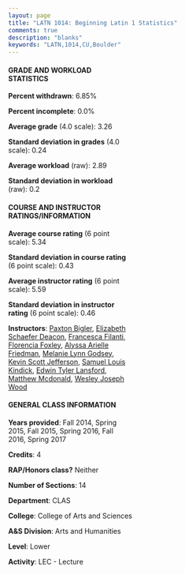 ```yaml
---
layout: page
title: "LATN 1014: Beginning Latin 1 Statistics"
comments: true
description: "blanks"
keywords: "LATN,1014,CU,Boulder"
---
```

<head>
<script src="https://ajax.googleapis.com/ajax/libs/jquery/2.1.3/jquery.min.js"></script>
<script src="https://dl.dropboxusercontent.com/s/pc42nxpaw1ea4o9/highcharts.js?dl=0"></script>
<!-- <script src="../assets/js/highcharts.js"></script> -->
<style type="text/css">@font-face {
	font-family: "Bebas Neue";
	src: url(https://www.filehosting.org/file/details/544349/BebasNeue Regular.otf) format("opentype");
	}
	h1.Bebas { 
		font-family: "Bebas Neue", Verdana, Tahoma;
	}
</style>
</head>
<body>
	<div id="container" style="float: right; width: 45%; height: 88%; margin-left: 2.5%; margin-right: 2.5%;"></div>
	<script language="JavaScript">
		$(document).ready(function() {
		var chart = {type: 'column'};
		var title = {text: 'Grade Distribution'};
		var xAxis = {categories: ['A','B','C','D','F'],crosshair: true};
		var yAxis = {min: 0,title: {text: 'Percentage'}};
		var tooltip = {headerFormat: '<center><b><span style="font-size:20px">{point.key}</span></b></center>',
		               pointFormat: '<td style="padding:0"><b>{point.y:.1f}%</b></td>',
		               footerFormat: '</table>',shared: true,useHTML: true};
		var plotOptions = {column: {pointPadding: 0.0,borderWidth: 0}};  
		var credits = {enabled: false};var series= [{name: 'Percent',data: [54.98,26.12,13.19,3.03,2.68,]}];
		var json = {};
		json.chart = chart;
		json.title = title;
		json.tooltip = tooltip;
		json.xAxis = xAxis;
		json.yAxis = yAxis;  
		json.series = series;
		json.plotOptions = plotOptions;  
		json.credits = credits;
		$('#container').highcharts(json);
	});
	</script>
</body>
			   
#### GRADE AND WORKLOAD STATISTICS

**Percent withdrawn**: 6.85%

**Percent incomplete**: 0.0%

**Average grade** (4.0 scale): 3.26

**Standard deviation in grades** (4.0 scale): 0.24

**Average workload** (raw): 2.89

**Standard deviation in workload** (raw): 0.2

#### COURSE AND INSTRUCTOR RATINGS/INFORMATION

**Average course rating** (6 point scale): 5.34

**Standard deviation in course rating** (6 point scale): 0.43

**Average instructor rating** (6 point scale): 5.59

**Standard deviation in instructor rating** (6 point scale): 0.46

**Instructors**: <a href='../../instructors/Paxton_Bigler'>Paxton Bigler</a>, <a href='../../instructors/Elizabeth_Schaefer_Deacon'>Elizabeth Schaefer Deacon</a>, <a href='../../instructors/Francesca_Filanti'>Francesca Filanti</a>, <a href='../../instructors/Florencia_Foxley'>Florencia Foxley</a>, <a href='../../instructors/Alyssa_Arielle_Friedman'>Alyssa Arielle Friedman</a>, <a href='../../instructors/Melanie_Lynn_Godsey'>Melanie Lynn Godsey</a>, <a href='../../instructors/Kevin_Scott_Jefferson'>Kevin Scott Jefferson</a>, <a href='../../instructors/Samuel_Louis_Kindick'>Samuel Louis Kindick</a>, <a href='../../instructors/Edwin_Tyler_Lansford'>Edwin Tyler Lansford</a>, <a href='../../instructors/Matthew_Mcdonald'>Matthew Mcdonald</a>, <a href='../../instructors/Wesley_Joseph_Wood'>Wesley Joseph Wood</a>

#### GENERAL CLASS INFORMATION

**Years provided**: Fall 2014, Spring 2015, Fall 2015, Spring 2016, Fall 2016, Spring 2017

**Credits**: 4

**RAP/Honors class?** Neither

**Number of Sections**: 14

**Department**: CLAS

**College**: College of Arts and Sciences

**A&S Division**: Arts and Humanities

**Level**: Lower

**Activity**: LEC - Lecture
